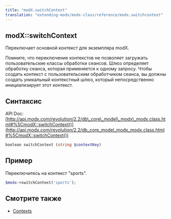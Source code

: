```yaml
---
title: "modX.switchContext"
translation: "extending-modx/modx-class/reference/modx.switchcontext"
---
```


## modX::switchContext

Переключает основной контекст для экземпляра modX.

Помните, что переключение контекстов не позволяет загружать пользовательские классы обработки сеансов. Шлюз определяет обработку сеанса, которая применяется к одному запросу. Чтобы создать контекст с пользовательским обработчиком сеанса, вы должны создать уникальный контекстный шлюз, который непосредственно инициализирует этот контекст.

## Синтаксис

API Doc: [http://api.modx.com/revolution/2.2/db\_core\_model\_modx\_modx.class.html#%5CmodX::switchContext()](http://api.modx.com/revolution/2.2/db_core_model_modx_modx.class.html#%5CmodX::switchContext())

``` php
boolean switchContext (string $contextKey)
```

## Пример

Переключитесь на контекст "sports".

``` php
$modx->switchContext('sports');
```

## Смотрите также

- [Contexts](building-sites/contexts "Contexts")
